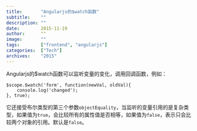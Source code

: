 ```yaml
---
title:       "Angularjs的$watch函数"
subtitle:    ""
description: ""
date:        2015-11-19
author:      ""
image:       ""
tags:        ["frontend", "angularjs"]
categories:  ["Tech"]
archives:    "2015"
---
```


Angularjs的$watch函数可以监听变量的变化，调用回调函数，例如：
```
$scope.$watch('form', function(newVal, oldVal){
    console.log('changed');
}, true);
```
它还接受布尔类型的第三个参数`objectEquality`，当监听的变量引用的是复杂类型，如果值为`true`，会比较所有的属性值是否相等，如果值为`false`，表示只会比较两个对象的引用。默认是`false`。